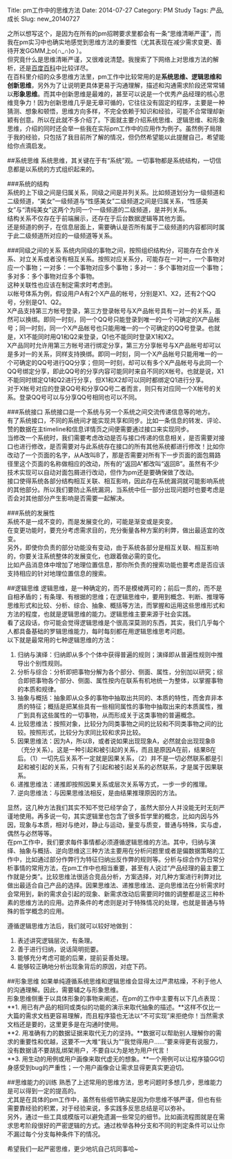 Title: pm工作中的思维方法
Date: 2014-07-27
Category: PM Study
Tags: 产品, 成长
Slug: new_20140727

之所以想写这个，是因为在所有的pm招聘要求里都会有一条“思维清晰严谨”，而我在pm实习中也确实地感觉到思维方法的重要性（尤其表现在减少需求变更、善待开发GGMM上o(∩_∩)o ）。  
但究竟什么是思维清晰严谨，又很难说清楚。我搜索了下网络上对思维方法的解析，还是[百度百科](http://baike.baidu.com/view/3498101.htm)中比较详尽。  
在百科里介绍的众多思维方法里，pm工作中比较常用的是**系统思维、逻辑思维和创新思维**，另外为了让说明更具体更易于沟通理解，描述和沟通需求阶段还常常辅以**形象思维**。而其中创新思维是最难的，甚至可以说是一个优秀产品经理的核心思维竞争力！因为创新思维几乎是无章可循的，它往往没有固定的程序，主要是一种猜测、想象和顿悟，思维方向多样，不完全依赖于知识和经验，可能不合常理却新颖有创意。所以在此就不多介绍了。下面就主要介绍系统思维、逻辑思维、和形象思维，介绍的同时还会举一些我在实际pm工作中的应用作为例子。虽然例子局限于我的经验，只包括了我目前所了解的情况，但仍然希望能以此提醒自己，希望能给你点滴启发。  

##系统思维
系统思维，其关键在于有“系统”观。一切事物都是系统结构，一切信息都是以系统的方式组织起来的。  

###系统的结构  
系统的上下级之间是归属关系，同级之间是并列关系。比如频道划分为一级频道和二级频道，“美女”一级频道与“性感美女”二级频道之间是归属关系，“性感美女”与“清纯美女”这两个为同一个一级频道的二级频道，是并列关系。  
结构关系不仅存在于前端展示，还存在于后台数据逻辑等其他方面。  
还是频道的例子，在信息层面上，需要确认是否所有属于二级频道的内容都同时属于此二级频道所对应的一级频道等关系。  

###同级之间的关系 
系统内同级的事物之间，按照组织结构分，可能存在合作关系、对立关系或者没有相互关系。按照对应关系分，可能存在一对一，一个事物对应一个事物；一对多：一个事物对应多个事物；多对一：多个事物对应一个事物；多对多：多个事物对应多个事物。  
这种关联性也应该在制定需求时考虑到。  
以帐号体系为例，假设用户A有2个X产品的帐号，分别是X1、X2，还有2个QQ号，分别是Q1、Q2。  
X产品支持第三方帐号登录，第三方登录帐号与X产品帐号具有一对一的关系，虽然可以换绑。即同一时刻，同一个QQ号只能登录到唯一的一个可确定的X产品帐号；同一时刻，同一个X产品帐号也只能用唯一的一个可确定的QQ号登录。也就是，X1不能同时用Q1和Q2来登录，Q1也不能同时登录X1和X2。  
X产品同时允许用第三方帐号进行绑定分享，第三方分享帐号与X产品帐号却可以是多对一的关系，同样支持换绑。即同一时刻，同一个X产品帐号只能用唯一的一个可确定的QQ号进行QQ分享；但同一时刻，却可以有多个X产品帐号与此同一个QQ号绑定分享，即此QQ号的分享内容可能同时来自不同的X帐号。也就是说，X1不能同时绑定Q1和Q2进行分享，但X1和X2却可以同时都绑定Q1进行分享。  
对于X帐号对应的登录QQ号和分享QQ号二者而言，则只有对应同一个X帐号的关系。登录QQ号可以与分享QQ号相同也可以不同。  

###系统接口
系统接口是一个系统与另一个系统之间交流传递信息等的地方。  
有了系统接口，不同的系统间才能实现共享和同步。比如一条信息的转发、评论、赞的数据在主timeline和信息详情页之间便需要通过接口来实现同步。  
当修改一个系统时，我们需要考虑改动是否与接口传递的信息相关，是否需要对接口也进行修改，是否需要对与此系统存在接口的所有其他系统都进行修改！比如你改动了一个页面的名字，从A改叫B了，那是否需要对所有下一步页面的面包屑路径里这个页面的名称做相应的改动，所有的“返回A”都改叫“返回B”。虽然有不少技术实现可以自动对面包屑进行改动，但作为pm还是要确保做了改动。  
接口使得系统各部分结构相互关联、相互影响，因此存在系统漏洞就可能影响系统的其他部分。所以我们要防止系统漏洞，当系统中任一部分出现问题时也要考虑是否会对其他部分产生影响是否需要一起解决。  

###系统的发展性  
系统不是一成不变的，而是发展变化的，可能是渐变或是突变。  
在变更功能时，要充分考虑需求目的，充分衡量各种方案的利弊，做出最适宜的改变。  
另外，即使你负责的部分功能没有变动，由于系统各部分是相互关联、相互影响的，你要关注系统整体的发展变化，也跟着做必需的变化。  
比如产品消息体中增加了地理位置信息，那你所负责的搜索功能也要考虑是否应该支持相应的针对地理位置信息的搜索。  

##逻辑思维
逻辑思维，是一种确定的，而不是模棱两可的；前后一贯的，而不是自相矛盾的；有条理、有根据的思维；在逻辑思维中，要用到概念、判断、推理等思维形式和比较、分析、综合、抽象、概括等方法，而掌握和运用这些思维形式和方法的程度，也就是逻辑思维的能力。逻辑思维主要来源于社会实践。  
看了这段话，你可能会觉得逻辑思维是个很高深莫测的东西，其实，我们几乎每个人都具备基础的罗辑思维能力，每时每刻都在用逻辑思维思考问题。  
以下就是最常用的七种逻辑思维的方法：

1. 归纳与演绎：归纳即从多个个体中获得普遍的规则；演绎即从普遍性规则中推导出个别性规则。
2. 分析与综合：分析即把事物分解为各个部分、侧面、属性，分别加以研究；综合即把事物各个部分、侧面、属性按内在联系有机地统一为整体，以掌握事物的本质和规律。
3. 抽象与概括：抽象即从众多的事物中抽取出共同的、本质的特性，而舍弃非本质的特征；概括是把某些具有一些相同属性的事物中抽取出来的本质属性，推广到具有这些属性的一切事物，从而形成关于这类事物的普遍概念。
4. 比较思维法：按照对象，比较分为同类事物之间的比较和不同类事物之间的比较。按照形式，比较分为求同比较和求异比较。
5. 因果思维法：因为A，所以B，或者说如果出现现象A，必然就会出现现象B（充分关系）。这是一种引起和被引起的关系，而且是原因A在前，结果B在后。（1）一切先后关系不一定就是因果关系，（2）并不是一切必然联系都是引起和被引起的关系，只有有了引起和被引起关系的必然联系，才是属于因果联系。
6. 递推思维法：递推即按照因果关系或层次关系等方式，一步一步的推理。
7. 逆向思维法：与因果思维法相反，是由结果推理原因的方法。

显然，这几种方法我们其实不知不觉已经学会了，虽然大部分人并没能无时无刻严谨地使用。再多说一句，其实逻辑里也包含了很多哲学里的概念，比如内因与外因，现象与本质，相对与绝对，静止与运动，量变与质变，普通与特殊，实与虚，偶然与必然等等。  
在pm工作中，我们要求每件事情都必须遵循逻辑思维的方法。其中，归纳与演绎、抽象与概括、逆向思维这三种方法主要用在分析问题里或者是偏数据策略的工作中，比如通过部分作弊行为特征归纳出反作弊的规则等。分析与综合作为日常分析事情的常用方法，在pm工作中也相当重要，甚至有人说过“产品经理的最主要工作就是分类”。比较思维法很适合竞品分析，方案选择，对几种方案进行利弊对比做出最适合自己产品的选择。因果思维法、递推思维法、逆向思维法在分析需求时会常用到，新的需求会引起的现象、新需求改动后需要同时做的调整都是这三种朴素的思维方法的应用。边界条件的考虑则是对于特殊情况的处理，也就是普通与特殊的哲学概念的应用。  

遵循逻辑思维方法后，我们就可以较好地做到：

1. 表述讲究逻辑层次，有条理。
2. 善于进行归纳，说话简明扼要。
3. 能够充分考虑可能的后果，提前妥善处理。
4. 能够较正确地分析出现象背后的原因，对症下药。

##形象思维
如果单纯遵循系统思维和逻辑思维会显得太过严肃枯燥，不利于他人的沟通理解。因此，需要辅之与形象思维。  
形象思维侧重于以具体形象的事物来阐述，在pm的工作中主要有以下几点表现：  
**1. 用已有产品的相同或类似的功能的演示来取代抽象的描述。**这样不仅比一大篇的需求文档更容易理解，而且程序猿也无法以“不可实现”来拒绝你！当然需求文档还是要的，这里更多是在沟通时使用。  
**2. 用准确有力的数据证据来取代无力的坚持。**数据可以帮助别人理解你的需求的重要性和优越，这要不一大堆“我认为”“我觉得用户……”要来得更有说服力，没有数据请不要胡乱绑架用户，不要自以为是地为用户代言！  
**3. 用生动的用例或用户画像来取代虚无的想象。**一个用例可以让程序猿GG切身感受到bug的严重性；一个用户画像会让需求显得更真实更迫切。  

##思维能力的训练
熟悉了上述常用的思维方法，思考问题时多想几步，思维能力是可以得到一定的提高的。  
尤其是在具体的pm工作中，虽然有些细节确实是因为你思维不够严谨，但也有些需要靠经验的积累，对于经验来说，多实践多反思总结是可以弥补。  
另外，通过一些工具或模版可以避免遗漏一些常见的细节。比如画流程图就是在需求思考阶段很好的严密逻辑的方式。通过枚举各种分支和不同的判定条件可以让你不漏过每个分支每种条件下的情况。  

希望我们一起严密思维，更少地坑自己坑同事哈~  